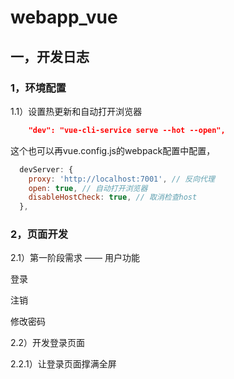 # webapp_vue

## 一，开发日志

### 1，环境配置

1.1）设置热更新和自动打开浏览器

```json
    "dev": "vue-cli-service serve --hot --open",
```

这个也可以再vue.config.js的webpack配置中配置，

```js
  devServer: {
    proxy: 'http://localhost:7001', // 反向代理
    open: true, // 自动打开浏览器
    disableHostCheck: true, // 取消检查host
  },
```



### 2，页面开发

2.1）第一阶段需求 —— 用户功能

登录

注销

修改密码

2.2）开发登录页面

2.2.1）让登录页面撑满全屏



